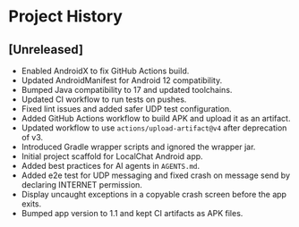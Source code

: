 # Project History

## [Unreleased]
- Enabled AndroidX to fix GitHub Actions build.
- Updated AndroidManifest for Android 12 compatibility.
- Bumped Java compatibility to 17 and updated toolchains.
- Updated CI workflow to run tests on pushes.
- Fixed lint issues and added safer UDP test configuration.
- Added GitHub Actions workflow to build APK and upload it as an artifact.
- Updated workflow to use `actions/upload-artifact@v4` after deprecation of v3.
- Introduced Gradle wrapper scripts and ignored the wrapper jar.
- Initial project scaffold for LocalChat Android app.
- Added best practices for AI agents in `AGENTS.md`.
- Added e2e test for UDP messaging and fixed crash on message send by declaring INTERNET permission.
- Display uncaught exceptions in a copyable crash screen before the app exits.
- Bumped app version to 1.1 and kept CI artifacts as APK files.

